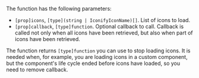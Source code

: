 The function has the following parameters:

- `[prop]icons`, `[type](string | IconifyIconName)[]`. List of icons to load.
- `[prop]callback`, `[type]function`. Optional callback to call. Callback is called not only when all icons have been retrieved, but also when part of icons have been retrieved.

The function returns `[type]function` you can use to stop loading icons. It is needed when, for example, you are loading icons in a custom component, but the component's life cycle ended before icons have loaded, so you need to remove callback.
